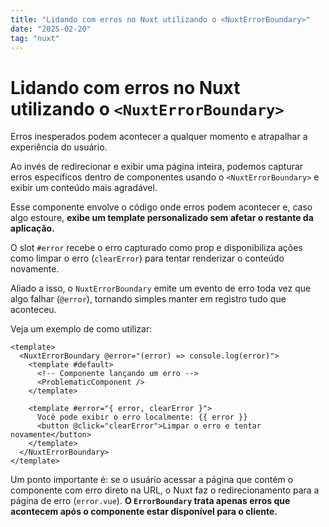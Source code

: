 ```yaml
---
title: "Lidando com erros no Nuxt utilizando o <NuxtErrorBoundary>"
date: "2025-02-20"
tag: "nuxt"
---
```


# Lidando com erros no Nuxt utilizando o `<NuxtErrorBoundary>`

Erros inesperados podem acontecer a qualquer momento e atrapalhar a experiência do usuário.

Ao invés de redirecionar e exibir uma página inteira, podemos capturar erros específicos dentro de componentes usando o `<NuxtErrorBoundary>` e exibir um conteúdo mais agradável.

Esse componente envolve o código onde erros podem acontecer e, caso algo estoure, **exibe um template personalizado sem afetar o restante da aplicação.**

O slot `#error` recebe o erro capturado como prop e disponibiliza ações como limpar o erro (`clearError`) para tentar renderizar o conteúdo novamente.

Aliado a isso, o `NuxtErrorBoundary` emite um evento de erro toda vez que algo falhar (`@error`), tornando simples manter em registro tudo que aconteceu.

Veja um exemplo de como utilizar:

```vue
<template>
  <NuxtErrorBoundary @error="(error) => console.log(error)">
    <template #default>
      <!-- Componente lançando um erro -->
      <ProblematicComponent />
    </template>

    <template #error="{ error, clearError }">
      Você pode exibir o erro localmente: {{ error }}
      <button @click="clearError">Limpar o erro e tentar novamente</button>
    </template>
  </NuxtErrorBoundary>
</template>
```

Um ponto importante é: se o usuário acessar a página que contém o componente com erro direto na URL, o Nuxt faz o redirecionamento para a página de erro (`error.vue`). **O `ErrorBoundary` trata apenas erros que acontecem após o componente estar disponível para o cliente.**
